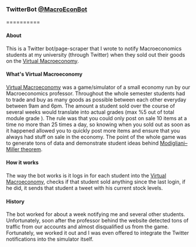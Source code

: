 ### TwitterBot   [@MacroEconBot](https://twitter.com/MacroEconBot)

==========
#### About
This is a Twitter bot/page-scraper that I wrote to notify Macroeconomics students at my university (through Twitter) when they sold out their goods on the [Virtual Macroeconomy](http://macro.exeter.ac.uk/macro/site/login).

#### What's Virtual Macroeconomy
[Virtual Macroeconomy](http://macro.exeter.ac.uk/macro/site/login) was a game/simulator of a small economy run by our Macroeconomics professor. Throughout the whole semester students had to trade and buy as many goods as possible between each other everyday between 9am and 6pm. The amount a student sold over the course of several weeks would translate into actual grades (max %5 out of total module grade ). The rule was that you could only post on sale 10 items at a time no more than 25 times a day, so knowing when you sold out as soon as it happened allowed you to quickly post more items and ensure that you always had stuff on sale in the economy. The point of the whole game was to generate tons of data and demonstrate student ideas behind [Modigliani–Miller theorem](http://en.wikipedia.org/wiki/Modigliani%E2%80%93Miller_theorem).

#### How it works
The way the bot works is it logs in for each student into the [Virtual Macroeconomy](http://macro.exeter.ac.uk/macro/site/login), checks if that student sold anything since the last login, if he did, it sends that student a tweet with his current stock levels.

#### History
The bot worked for about a week notifying me and several other students. Unfortunately, soon after the professor behind the website detected tons of traffic from our accounts and almost disqualified us from the game. Fortunately, we worked it out and I was even offered to integrate the Twitter notifications into the simulator itself.

